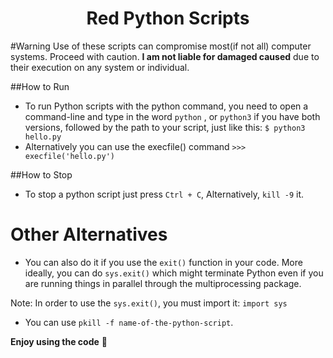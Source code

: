 <h1 align="center">Red Python Scripts</h1>

#Warning
Use of these scripts can compromise most(if not all) computer systems. Proceed with caution. **I am not liable for damaged caused** due to their execution on any system or individual.

##How to Run
- To run Python scripts with the python command, you need to open a command-line and type in the word `python` , or `python3` if you have both versions, followed by the path to your script, just like this: `$ python3 hello.py`
- Alternatively you can use the execfile() command `>>> execfile('hello.py')`

##How to Stop
- To stop a python script just press `Ctrl + C`, Alternatively, `kill -9` it.

# Other Alternatives
- You can also do it if you use the `exit()` function in your code. More ideally, you can do `sys.exit()` which might terminate Python even if you are running things in parallel through the multiprocessing package.

Note: In order to use the `sys.exit()`, you must import it: `import sys`

- You can use `pkill -f name-of-the-python-script`.

**Enjoy using the code** :tada:

